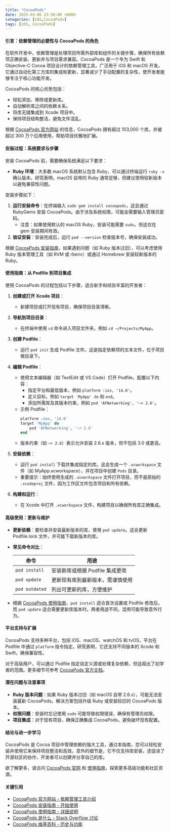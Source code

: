 ```yaml
---
title: "CocoaPods"
date: 2025-03-06 23:50:00 +0800
categories: [iOS,CocoaPods]
tags: [iOS, CocoaPods]
---
```

#### 引言：依赖管理的必要性与 CocoaPods 的角色

在软件开发中，依赖管理是处理项目所需外部库和组件的关键步骤，确保所有依赖项正确安装、更新并与项目需求兼容。CocoaPods 是一个专为 Swift 和 Objective-C Cocoa 项目设计的依赖管理工具，广泛用于 iOS 和 macOS 开发。它通过自动化第三方库的集成和更新，显著减少了手动配置的复杂性，使开发者能够专注于核心功能开发。

CocoaPods 的核心优势包括：

- 轻松添加、移除或更新库。
- 自动解析库之间的依赖关系。
- 将库无缝集成到 Xcode 项目中。
- 保持项目结构整洁，避免文件混乱。

根据 [CocoaPods 官方网站](https://cocoapods.org/) 的信息，CocoaPods 拥有超过 103,000 个库，并被超过 300 万个应用使用，帮助项目优雅地扩展。

#### 安装过程：系统要求与步骤

安装 CocoaPods 前，需要确保系统满足以下要求：

- **Ruby 环境**：大多数 macOS 系统默认包含 Ruby，可以通过终端运行 `ruby -v` 确认版本。研究表明，macOS 自带的 Ruby 通常足够，但建议使用较新版本以避免兼容性问题。

安装步骤如下：

1. **运行安装命令**：在终端输入 `sudo gem install cocoapods`，这会通过 RubyGems 安装 CocoaPods。由于涉及系统权限，可能会需要输入管理员密码。
   - 注意：如果使用默认的 macOS Ruby，安装可能需要 `sudo`，但这仅在 gem 安装期间有效。
2. **验证安装**：安装完成后，运行 `pod --version` 检查版本号，确保安装成功。

根据 [CocoaPods 安装指南](https://guides.cocoapods.org/using/getting-started.html)，如果遇到问题（如 Ruby 版本过旧），可以考虑使用 Ruby 版本管理工具（如 RVM 或 rbenv）或通过 Homebrew 安装较新版本的 Ruby。

#### 使用指南：从 Podfile 到项目集成

使用 CocoaPods 的过程包括以下步骤，适合新手和经验丰富的开发者：

1. **创建或打开 Xcode 项目**：

   - 新建项目或打开现有项目，确保项目目录清晰。
2. **导航到项目目录**：

   - 在终端中使用 `cd` 命令进入项目文件夹，例如 `cd ~/Projects/MyApp`。
3. **创建 Podfile**：

   - 运行 `pod init` 生成 Podfile 文件。这是指定依赖项的文本文件，位于项目根目录下。
4. **编辑 Podfile**：

   - 使用文本编辑器（如 TextEdit 或 VS Code）打开 Podfile，配置以下内容：
     - 指定平台和最低版本，例如 `platform :ios, '14.0'`。
     - 定义目标，例如 `target 'MyApp' do` 和 `end`。
     - 添加所需库及其版本约束，例如 `pod 'AFNetworking', '~> 2.6'`。
   - 示例 Podfile：
     ```ruby
     platform :ios, '14.0'
     target 'MyApp' do
         pod 'AFNetworking', '~> 2.6'
     end
     ```
   - 版本约束（如 `~> 2.6`）表示允许安装 2.6.x 版本，但不包括 3.0 或更高。
5. **安装依赖**：

   - 运行 `pod install` 下载并集成指定的库。这会生成一个 `.xcworkspace` 文件（如 MyApp.xcworkspace），并在项目中创建 `Pods` 目录。
   - 重要提示：始终使用生成的 `.xcworkspace` 文件打开项目，而不是原始的 `.xcodeproj` 文件，因为工作区文件包含项目和所有依赖。
6. **构建和运行**：

   - 在 Xcode 中打开 `.xcworkspace` 文件，构建项目以确保所有库正确集成。

#### 高级使用：更新与维护

- **更新依赖**：要检查并安装最新版本的库，使用 `pod update`。这会更新 Podfile.lock 文件，并可能下载新版本的库。
- **常见命令对比**：

  | 命令             | 用途                             |
  | ---------------- | -------------------------------- |
  | `pod install`  | 安装新库或根据 Podfile 集成更改  |
  | `pod update`   | 更新现有库到最新版本，需谨慎使用 |
  | `pod outdated` | 列出可更新的库，方便维护         |
  
- 根据 [CocoaPods 使用指南](https://guides.cocoapods.org/using/using-cocoapods.html)，`pod install` 适合首次设置或 Podfile 修改后，而 `pod update` 适合需要更新库版本时。两者用途不同，混用可能导致意外行为。

#### 平台支持与扩展

CocoaPods 支持多种平台，包括 iOS、macOS、watchOS 和 tvOS，平台在 Podfile 中通过 `platform` 指令指定。研究表明，它还支持不同版本的 Xcode 和 Swift，确保兼容性。

对于高级用户，可以通过 Podfile 指定自定义源或处理复杂依赖，但这超出了初学者的范围。更多细节可参考 [CocoaPods 官方文档](https://guides.cocoapods.org)。

#### 潜在问题与注意事项

- **Ruby 版本问题**：如果 Ruby 版本过旧（如 macOS 自带 2.6.x），可能无法安装最新 CocoaPods。解决方案包括升级 Ruby 或安装较旧的 CocoaPods 版本。
- **权限问题**：安装时忘记使用 `sudo` 可能导致权限错误，确保有管理员权限。
- **项目集成**：对于现有项目，确保正确集成 CocoaPods，避免破坏现有配置。

#### 结论与进一步学习

CocoaPods 是 Cocoa 项目中管理依赖的强大工具，通过本指南，您可以轻松安装并使用它来保持项目整洁和高效。意外的细节是，它不仅支持库安装，还促进了开源社区的协作，开发者可以创建并分享自己的库。

欲了解更多，请访问 [CocoaPods 官网](https://cocoapods.org/) 和 [使用指南](https://guides.cocoapods.org)，探索更多高级功能和社区资源。

#### 关键引用

- [CocoaPods 官方网站 - 依赖管理工具介绍](https://cocoapods.org/)
- [CocoaPods 安装指南 - 开始使用](https://guides.cocoapods.org/using/getting-started.html)
- [CocoaPods 使用指南 - 详细说明](https://guides.cocoapods.org/using/using-cocoapods.html)
- [CocoaPods 是什么 - Stack Overflow 讨论](https://stackoverflow.com/questions/22261124/what-is-cocoapods)
- [CocoaPods 维基百科 - 历史与功能](https://en.wikipedia.org/wiki/CocoaPods)
